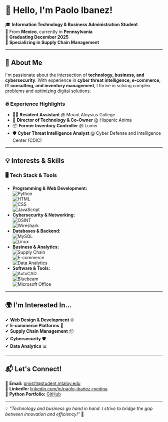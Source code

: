 # 👋 Hello, I'm Paolo Ibanez!

🎓 **Information Technology & Business Administration Student**  
📍 From **Mexico**, currently in **Pennsylvania**  
📅 **Graduating December 2025**  
🎯 **Specializing in Supply Chain Management**  

---

## 🚀 About Me  
I'm passionate about the intersection of **technology, business, and cybersecurity**. With experience in **cyber threat intelligence, e-commerce, IT consulting, and inventory management**, I thrive in solving complex problems and optimizing digital solutions.

### 🔥 Experience Highlights  
- 👨‍💻 **Resident Assistant** @ Mount Aloysius College  
- 🏢 **Director of Technology & Co-Owner** @ Hispanic Anima  
- 📦 **Former Inventory Controller** @ Lumer  
- 🛡️ **Cyber Threat Intelligence Analyst** @ Cyber Defense and Intelligence Center (CDIC)  

---

## 💡 Interests & Skills  

### 🖥️ **Tech Stack & Tools**  
- **Programming & Web Development:**  
  ![Python](https://img.shields.io/badge/-Python-3776AB?style=flat&logo=python&logoColor=white)  
  ![HTML](https://img.shields.io/badge/-HTML-E34F26?style=flat&logo=html5&logoColor=white)  
  ![CSS](https://img.shields.io/badge/-CSS-1572B6?style=flat&logo=css3&logoColor=white)  
  ![JavaScript](https://img.shields.io/badge/-JavaScript-F7DF1E?style=flat&logo=javascript&logoColor=black)  
- **Cybersecurity & Networking:**  
  ![OSINT](https://img.shields.io/badge/-OSINT-00599C?style=flat)  
  ![Wireshark](https://img.shields.io/badge/-Wireshark-1679A7?style=flat&logo=wireshark&logoColor=white)  
- **Databases & Backend:**  
  ![MySQL](https://img.shields.io/badge/-MySQL-4479A1?style=flat&logo=mysql&logoColor=white)  
  ![Linux](https://img.shields.io/badge/-Linux-FCC624?style=flat&logo=linux&logoColor=black)  
- **Business & Analytics:**  
  ![Supply Chain](https://img.shields.io/badge/-Supply_Chain-4CAF50?style=flat)  
  ![E-commerce](https://img.shields.io/badge/-E--commerce-ff9800?style=flat)  
  ![Data Analytics](https://img.shields.io/badge/-Data_Analytics-2196F3?style=flat)  
- **Software & Tools:**  
  ![AutoCAD](https://img.shields.io/badge/-AutoCAD-EE3124?style=flat)  
  ![Bluebeam](https://img.shields.io/badge/-Bluebeam-0033A0?style=flat)  
  ![Microsoft Office](https://img.shields.io/badge/-Microsoft_Office-D83B01?style=flat&logo=microsoft-office&logoColor=white)  

---

## 🌍 I'm Interested In...  
✔ **Web Design & Development** 🌐  
✔ **E-commerce Platforms** 🛒  
✔ **Supply Chain Management** 📦  
✔ **Cybersecurity** 🛡️  
✔ **Data Analytics** 📊  

---

## 📬 Let's Connect!  
📩 **Email:** pmist1@student.mtaloy.edu  
💼 **LinkedIn:** [linkedin.com/in/paolo-ibañez-medina](https://www.linkedin.com/in/paolo-ibanez-medina/)  
🐍 **Python Portfolio:** [GitHub](https://github.com/PaoloIbanez)  

---

💡 *"Technology and business go hand in hand. I strive to bridge the gap between innovation and efficiency!"* 🚀  

